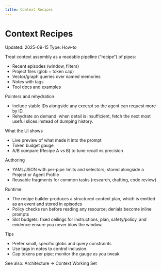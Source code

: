 ```yaml
---
title: Context Recipes
---
```


# Context Recipes
Updated: 2025-09-15
Type: How‑to

Treat context assembly as a readable pipeline (“recipe”) of pipes:
- Recent episodes (window, filters)
- Project files (glob + token cap)
- Vector/graph queries over named memories
- Notes with tags
- Tool docs and examples

Pointers and rehydration
- Include stable IDs alongside any excerpt so the agent can request more by ID.
- Rehydrate on demand: when detail is insufficient, fetch the next most useful slices instead of dumping history.

What the UI shows
- Live preview of what made it into the prompt
- Token budget gauge
- A/B compare (Recipe A vs B) to tune recall vs precision

Authoring
- YAML/JSON with per‑pipe limits and selectors; stored alongside a Project or Agent Profile
- Reusable fragments for common tasks (research, drafting, code review)

Runtime
- The recipe builder produces a structured context plan, which is emitted as an event and stored in episodes
- Policy checks run before reading any resource; denials become inline prompts
 - Slot budgets: fixed ceilings for instructions, plan, safety/policy, and evidence ensure you never blow the window.

Tips
- Prefer small, specific globs and query constraints
- Use tags in notes to control inclusion
- Cap tokens per pipe; monitor the gauge as you tweak

See also: Architecture → Context Working Set
